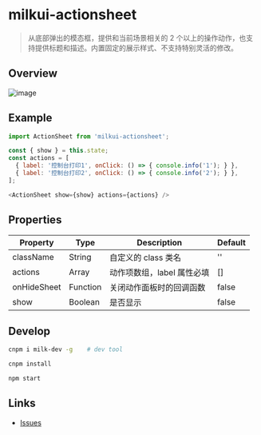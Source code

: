 # milkui-actionsheet

> 从底部弹出的模态框，提供和当前场景相关的 2 个以上的操作动作，也支持提供标题和描述。内置固定的展示样式、不支持特别灵活的修改。

## Overview

![image](https://user-images.githubusercontent.com/11053605/28750873-9b808ecc-752a-11e7-80a0-e198dd84392c.png)

## Example

```js
import ActionSheet from 'milkui-actionsheet';

const { show } = this.state;
const actions = [
  { label: '控制台打印1', onClick: () => { console.info('1'); } },
  { label: '控制台打印2', onClick: () => { console.info('2'); } },
];

<ActionSheet show={show} actions={actions} />
```

## Properties

| Property | Type | Description | Default |
| -- | -- | -- | -- |
| className | String | 自定义的 class 类名 | '' |
| actions | Array | 动作项数组，label 属性必填 | [] |
| onHideSheet | Function | 关闭动作面板时的回调函数 | false |
| show | Boolean | 是否显示 | false |

## Develop

```bash
cnpm i milk-dev -g    # dev tool

cnpm install

npm start
```

## Links

- [Issues](https://github.com/milk-ui/milkui-actionsheet/issues)
